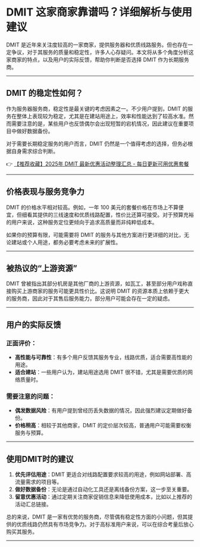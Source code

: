 # DMIT 这家商家靠谱吗？详细解析与使用建议

DMIT 是近年来关注度较高的一家商家，提供服务器和优质线路服务。但也存在一定争议，对于其服务的质量和稳定性，许多人心存疑问。本文将从多个角度分析这家商家的特点，以及用户的实际反馈，帮助你判断是否选择 DMIT 作为长期服务商。

---

## DMIT 的稳定性如何？

作为服务器服务商，稳定性是最关键的考虑因素之一。不少用户提到，DMIT 的服务在整体上表现较为稳定，尤其是在建站用途上，效率和性能达到了较高水准。然而需要注意的是，某些用户也反馈偶尔会出现短暂的宕机情况，因此建议在重要项目中做好数据备份。

对于需要长期稳定服务的用户而言，DMIT 仍然是一个值得考虑的选择，但务必根据自身需求综合判断。

👉 [【推荐收藏】2025年 DMIT 最新优惠活动整理汇总 - 每日更新可用优惠套餐](https://bit.ly/dmit_coupon)

---

## 价格表现与服务竞争力

DMIT 的价格水平相对较高。例如，一年 100 美元的套餐价格在市场上不算便宜，但细看其提供的三线速度和优质线路配置，性价比还算可接受。对于预算充裕的用户来说，这种服务定位更倾向于追求高质量而非纯粹低成本。

如果你的预算有限，可能需要将 DMIT 的服务与其他方案进行更详细的对比，无论建站或个人用途，都务必要考虑未来的扩展性。

---

## 被热议的“上游资源”

DMIT 曾被指出其部分机房是其他厂商的上游资源，如瓦工，甚至部分用户戏称直接购买上游商家的服务可能更具性价比。这说明 DMIT 的资源本质上依赖于更大的服务商，因此对于其售后服务能力，部分用户可能会存在一定的疑虑。

---

## 用户的实际反馈

### 正面评价：
- **高性能与可靠性**：有多个用户反馈其服务专业，线路优质，适合需要高性能的用途。
- **适合建站**：一些用户认为，建站用途选用 DMIT 很不错，尤其是需要优质的网络质量时。

### 需要注意的问题：
- **偶发数据风险**：有用户提到曾经历丢失数据的情况，因此强烈建议定期做好备份。
- **价格稍高**：相较于其他商家，DMIT 的定价层次较高，普通用户可能需要权衡服务与预算。

---

## 使用DMIT时的建议

1. **优先评估用途**：DMIT 更适合对线路配置要求较高的用途，例如网站部署、高流量需求的项目等。
2. **做好数据备份**：无论是通过自动化工具还是离线备份方案，这一步至关重要。
3. **留意优惠活动**：通过定期关注商家促销信息来降低使用成本，比如以上推荐的活动汇总链接。

总的来说，DMIT 是一家有优势的服务商，尽管偶有稳定性方面的小问题，但其提供的优质线路仍然具有市场竞争力。对于高标准用户来说，可以在综合考量后放心购买其服务。

---